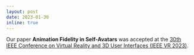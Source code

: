 ```yaml
---
layout: post
date: 2023-01-30
inline: true
---
```


Our paper **Animation Fidelity in Self-Avatars** was accepted at the [30th IEEE Conference on Virtual Reality and 3D User Interfaces (IEEE VR 2023)](https://ieeevr.org/2023/).

